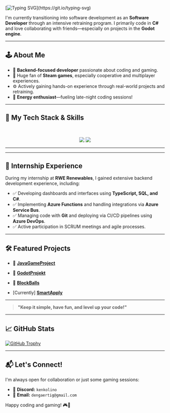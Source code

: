[![Typing SVG](https://readme-typing-svg.demolab.com?font=Lato&weight=800&size=30&pause=2000&color=FFFFFF&width=435&lines=Hi%2C+I'm+Dennis!)](https://git.io/typing-svg)

I'm currently transitioning into software development as an **Software Developer** through an intensive retraining program. I primarily code in **C#** and love collaborating with friends—especially on projects in the **Godot engine**.

---

## 🕹️ About Me

* 🔧 **Backend-focused developer** passionate about coding and gaming.
* 🎲 Huge fan of **Steam games**, especially cooperative and multiplayer experiences.
* ⚙️ Actively gaining hands-on experience through real-world projects and retraining.
* 👾 **Energy enthusiast**—fueling late-night coding sessions!

---

## 🚀 My Tech Stack & Skills

<br>

<p align="center">
  <img src="https://skillicons.dev/icons?i=ts,nodejs,react,vite,postgres,prisma,cs,discord" />
  <img src="https://skillicons.dev/icons?i=html,css,js,git,postman,bots,dotnet,godot" />
</p>

<hr>

---

## 💼 Internship Experience

During my internship at **RWE Renewables**, I gained extensive backend development experience, including:

* ✅ Developing dashboards and interfaces using **TypeScript, SQL, and C#**.
* ✅ Implementing **Azure Functions** and handling integrations via **Azure Service Bus**.
* ✅ Managing code with **Git** and deploying via CI/CD pipelines using **Azure DevOps**.
* ✅ Active participation in SCRUM meetings and agile processes.

---

## 🛠️ Featured Projects

* 🎲 [**JavaGameProject**](https://github.com/BlockBallsKing/JavaGameProject)
* 🎲 [**GodotProjekt**](https://github.com/BlockBallsKing/GodotProjekt) 
* 🎲 [**BlockBalls**](https://github.com/BlockBallsKing/BlockBalls)

* [Currently] [**SmartApply**]((https://github.com/dengaertig/SmartApply))


---

> **"Keep it simple, have fun, and level up your code!"**

---

## 📈 GitHub Stats

[![GitHub Trophy](https://github-profile-trophy.vercel.app/?username=dengaertig\&theme=onedark)](https://github.com/ryo-ma/github-profile-trophy)

---

## 📬 Let's Connect!

I'm always open for collaboration or just some gaming sessions:

* 📱 **Discord:** `kenkolino`
* 📧 **Email:** `dengaertig@gmail.com`

Happy coding and gaming! 🎮🚀



